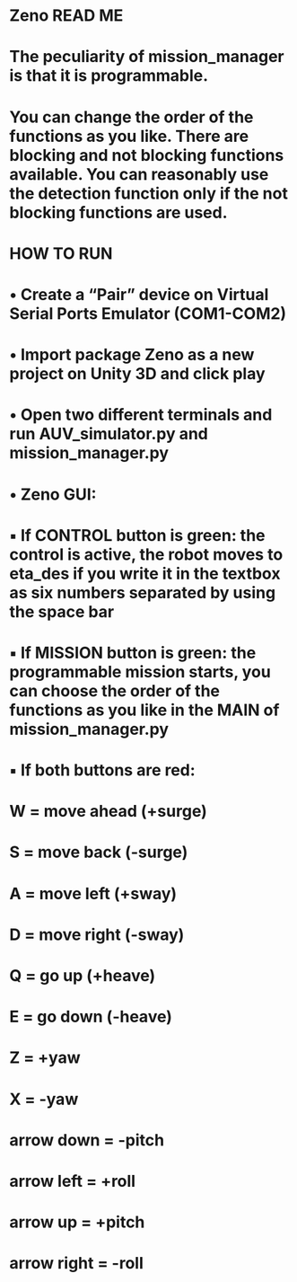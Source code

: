 # Zeno READ ME

# The peculiarity of mission_manager is that it is programmable.
# You can change the order of the functions as you like. There are blocking and not blocking functions available. You can reasonably use the detection function only if the not blocking functions are used.

# HOW TO RUN
# • Create a “Pair” device on Virtual Serial Ports Emulator (COM1-COM2)
# • Import package Zeno as a new project on Unity 3D and click play
# • Open two different terminals and run AUV_simulator.py and mission_manager.py
# • Zeno GUI:
#     ▪ If CONTROL button is green: the control is active, the robot moves to eta_des if you write it in the textbox as six numbers separated by using the space bar
#     ▪ If MISSION button is green: the programmable mission starts, you can choose the order of the functions as you like in the MAIN of mission_manager.py
#     ▪ If both buttons are red:
#         W = move ahead (+surge) 
#         S = move back (-surge)
#         A = move left (+sway)
#         D = move right (-sway)
#         Q = go up (+heave)
#         E = go down (-heave)
#         Z = +yaw
#         X = -yaw
#         arrow down = -pitch
#         arrow left = +roll
#         arrow up = +pitch
#         arrow right = -roll
